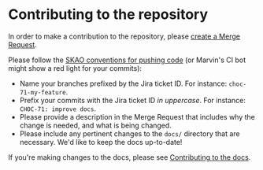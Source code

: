 # Contributing to the repository

In order to make a contribution to the repository, please [create a Merge
Request](https://developer.skao.int/en/latest/howto/create_merge_request.html).

Please follow the [SKAO conventions for pushing code](https://developer.skatelescope.org/en/latest/howto/push_branch.html#push-code-branch) (or Marvin's CI bot might show a red light for your commits):

- Name your branches prefixed by the Jira ticket ID. For instance: `choc-71-my-feature`.
- Prefix your commits with the Jira ticket ID _in uppercase_. For instance: `CHOC-71: improve docs`.
- Please provide a description in the Merge Request that includes why the change is needed, and what
  is being changed.
- Please include any pertinent changes to the `docs/` directory that are necessary. We'd like to
  keep the docs up-to-date!

If you're making changes to the docs, please see [Contributing to the docs](docs.md).